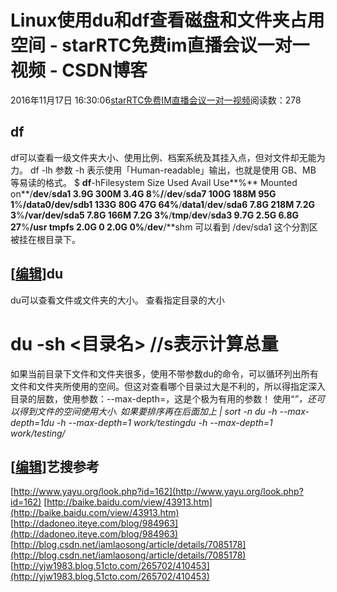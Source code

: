 # Linux使用du和df查看磁盘和文件夹占用空间 - starRTC免费im直播会议一对一视频 - CSDN博客
2016年11月17日 16:30:06[starRTC免费IM直播会议一对一视频](https://me.csdn.net/elesos)阅读数：278
## df
df可以查看一级文件夹大小、使用比例、档案系统及其挂入点，但对文件却无能为力。
df -lh
参数 -h 表示使用「Human-readable」输出，也就是使用 GB、MB 等易读的格式。
$ **df**-hFilesystem            Size  Used Avail Use**%** Mounted on**/**dev**/**sda1             3.9G  300M  3.4G   8**%****/****/**dev**/**sda7             100G  188M   95G   1**%****/**data0**/**dev**/**sdb1             133G   80G   47G  64**%****/**data1**/**dev**/**sda6             7.8G  218M  7.2G   3**%****/**var**/**dev**/**sda5             7.8G  166M  7.2G   3**%****/**tmp**/**dev**/**sda3             9.7G  2.5G  6.8G  27**%****/**usr
tmpfs                 2.0G     0  2.0G   0**%****/**dev**/**shm
可以看到 /dev/sda1 这个分割区被挂在根目录下。
## [[编辑](http://192.168.1.100/wiki_elesos_com/index.php?title=Linux%E4%BD%BF%E7%94%A8du%E5%92%8Cdf%E6%9F%A5%E7%9C%8B%E7%A3%81%E7%9B%98%E5%92%8C%E6%96%87%E4%BB%B6%E5%A4%B9%E5%8D%A0%E7%94%A8%E7%A9%BA%E9%97%B4&action=edit&section=2)]du
du可以查看文件或文件夹的大小。
查看指定目录的大小
# du -sh <目录名>             //s表示计算总量
如果当前目录下文件和文件夹很多，使用不带参数du的命令，可以循环列出所有文件和文件夹所使用的空间。但这对查看哪个目录过大是不利的，所以得指定深入目录的层数，使用参数：--max-depth=，这是个极为有用的参数！
使用“*”，还可以得到文件的空间使用大小.
如果要排序再在后面加上 | sort -n
du -h --max-depth=1du -h --max-depth=1 work/testingdu -h --max-depth=1 work/testing/*
## [[编辑](http://192.168.1.100/wiki_elesos_com/index.php?title=Linux%E4%BD%BF%E7%94%A8du%E5%92%8Cdf%E6%9F%A5%E7%9C%8B%E7%A3%81%E7%9B%98%E5%92%8C%E6%96%87%E4%BB%B6%E5%A4%B9%E5%8D%A0%E7%94%A8%E7%A9%BA%E9%97%B4&action=edit&section=3)]艺搜参考
[http://www.yayu.org/look.php?id=162](http://www.yayu.org/look.php?id=162)
[http://baike.baidu.com/view/43913.htm](http://baike.baidu.com/view/43913.htm)
[http://dadoneo.iteye.com/blog/984963](http://dadoneo.iteye.com/blog/984963)
[http://blog.csdn.net/iamlaosong/article/details/7085178](http://blog.csdn.net/iamlaosong/article/details/7085178)
[http://yjw1983.blog.51cto.com/265702/410453](http://yjw1983.blog.51cto.com/265702/410453)
